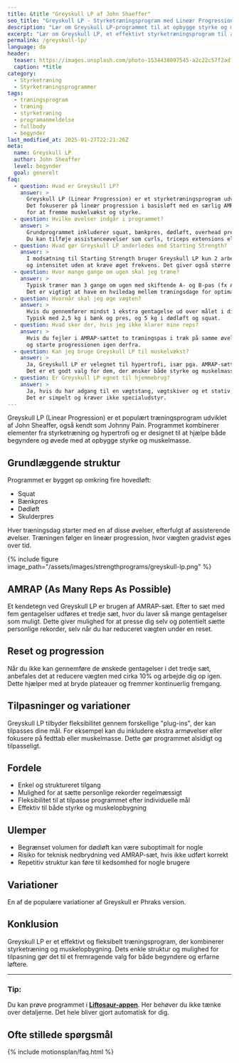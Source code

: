 ```yaml
---
title: &title "Greyskull LP af John Shaeffer"
seo_title: "Greyskull LP - Styrketræningsprogram med Lineær Progression og AMRAP"
description: "Lær om Greyskull LP-programmet til at opbygge styrke og muskelmasse. Perfekt til både begyndere og erfarne løftere."
excerpt: "Lær om Greyskull LP, et effektivt styrketræningsprogram til at opbygge styrke og muskelmasse. Perfekt til både begyndere og erfarne løftere."
permalink: /greyskull-lp/
language: da
header:
  teaser: https://images.unsplash.com/photo-1534438097545-a2c22c57f2ad?ixlib=rb-4.0.3&ixid=M3wxMjA3fDB8MHxwaG90by1wYWdlfHx8fGVufDB8fHx8fA%3D%3D&auto=format&fit=crop&h=300&w=400&q=10
  caption: *title
category:
  - Styrketræning
  - Styrketræningsprogrammer
tags:
  - træningsprogram
  - træning
  - styrketræning
  - programanmeldelse
  - fullbody
  - begynder
last_modified_at: 2025-01-27T22:21:26Z
meta:
  name: Greyskull LP
  author: John Sheaffer
  level: begynder
  goal: generelt
faq:
  - question: Hvad er Greyskull LP?
    answer: >
      Greyskull LP (Linear Progression) er et styrketræningsprogram udviklet af John Sheaffer, designet til begyndere og let øvede. 
      Det fokuserer på lineær progression i basisløft med en særlig AMRAP (as many reps as possible)-sæt på sidste arbejdssæt 
      for at fremme muskelvækst og styrke.
  - question: Hvilke øvelser indgår i programmet?
    answer: >
      Grundprogrammet inkluderer squat, bænkpres, dødløft, overhead press og chin-ups. 
      Du kan tilføje assistanceøvelser som curls, triceps extensions eller maveøvelser via “plug-ins”.
  - question: Hvad gør Greyskull LP anderledes end Starting Strength?
    answer: >
      I modsætning til Starting Strength bruger Greyskull LP kun 2 arbejdssæt og et tredje AMRAP-sæt, hvilket tilføjer volumen 
      og intensitet uden at kræve øget frekvens. Det giver også større fleksibilitet med træningsdage og assistanceøvelser.
  - question: Hvor mange gange om ugen skal jeg træne?
    answer: >
      Typisk træner man 3 gange om ugen med skiftende A- og B-pas (fx ABA / BAB), men det kan tilpasses efter behov. 
      Det er vigtigt at have en hviledag mellem træningsdage for optimal restitution.
  - question: Hvornår skal jeg øge vægten?
    answer: >
      Hvis du gennemfører mindst 1 ekstra gentagelse ud over målet i dit AMRAP-sæt, øger du vægten næste gang. 
      Typisk med 2,5 kg i bænk og pres, og 5 kg i dødløft og squat.
  - question: Hvad sker der, hvis jeg ikke klarer mine reps?
    answer: >
      Hvis du fejler i AMRAP-sættet to træningspas i træk på samme øvelse, skal du deload – typisk 10% ned i vægt – 
      og starte progressionen igen derfra.
  - question: Kan jeg bruge Greyskull LP til muskelvækst?
    answer: >
      Ja, Greyskull LP er velegnet til hypertrofi, især pga. AMRAP-sættene og muligheden for at tilføje isolationsøvelser. 
      Det er et godt valg for dem, der ønsker både styrke og muskelmasse.
  - question: Er Greyskull LP egnet til hjemmebrug?
    answer: >
      Ja, hvis du har adgang til en vægtstang, vægtskiver og et stativ, kan du sagtens køre programmet hjemme. 
      Det er simpelt og kræver ikke specialudstyr.
---
```


Greyskull LP (Linear Progression) er et populært træningsprogram udviklet af John Sheaffer, også kendt som Johnny Pain. Programmet kombinerer elementer fra styrketræning og hypertrofi og er designet til at hjælpe både begyndere og øvede med at opbygge styrke og muskelmasse.

## Grundlæggende struktur

Programmet er bygget op omkring fire hovedløft:

- Squat
- Bænkpres
- Dødløft
- Skulderpres

Hver træningsdag starter med en af disse øvelser, efterfulgt af assisterende øvelser. Træningen følger en lineær progression, hvor vægten gradvist øges over tid.

{% include figure image_path="/assets/images/strengthprograms/greyskull-lp.png" %}

## AMRAP (As Many Reps As Possible)

Et kendetegn ved Greyskull LP er brugen af AMRAP-sæt. Efter to sæt med fem gentagelser udføres et tredje sæt, hvor du laver så mange gentagelser som muligt. Dette giver mulighed for at presse dig selv og potentielt sætte personlige rekorder, selv når du har reduceret vægten under en reset.

## Reset og progression

Når du ikke kan gennemføre de ønskede gentagelser i det tredje sæt, anbefales det at reducere vægten med cirka 10% og arbejde dig op igen. Dette hjælper med at bryde plateauer og fremmer kontinuerlig fremgang.

## Tilpasninger og variationer

Greyskull LP tilbyder fleksibilitet gennem forskellige "plug-ins", der kan tilpasses dine mål. For eksempel kan du inkludere ekstra armøvelser eller fokusere på fedttab eller muskelmasse. Dette gør programmet alsidigt og tilpasseligt.

## Fordele

- Enkel og struktureret tilgang
- Mulighed for at sætte personlige rekorder regelmæssigt
- Fleksibilitet til at tilpasse programmet efter individuelle mål
- Effektiv til både styrke og muskelopbygning

## Ulemper

- Begrænset volumen for dødløft kan være suboptimalt for nogle
- Risiko for teknisk nedbrydning ved AMRAP-sæt, hvis ikke udført korrekt
- Repetitiv struktur kan føre til kedsomhed for nogle brugere

## Variationer

En af de populære variationer af Greyskull er Phraks version.

## Konklusion

Greyskull LP er et effektivt og fleksibelt træningsprogram, der kombinerer styrketræning og muskelopbygning. Dets enkle struktur og mulighed for tilpasning gør det til et fremragende valg for både begyndere og erfarne løftere.

---

### Tip:

Du kan prøve programmet i **[Liftosaur-appen](/liftosaur/)**. Her behøver du ikke tænke over detaljerne. Det hele bliver gjort automatisk for dig.

## Ofte stillede spørgsmål

{% include motionsplan/faq.html %}